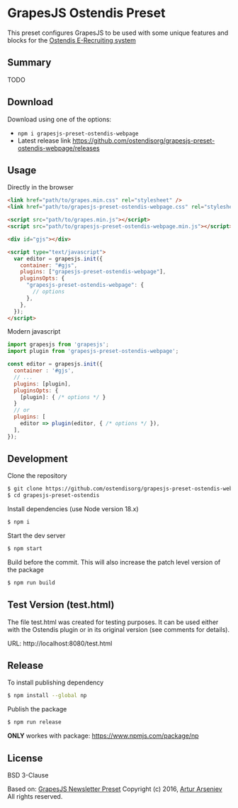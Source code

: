 # GrapesJS Ostendis Preset

This preset configures GrapesJS to be used with some unique features and blocks for the [Ostendis E-Recrui­ting sys­tem](https://www.ostendis.com/en)

## Summary

TODO

## Download

Download using one of the options:

- `npm i grapesjs-preset-ostendis-webpage`
- Latest release link https://github.com/ostendisorg/grapesjs-preset-ostendis-webpage/releases

## Usage

Directly in the browser

```html
<link href="path/to/grapes.min.css" rel="stylesheet" />
<link href="path/to/grapesjs-preset-ostendis-webpage.css" rel="stylesheet" />

<script src="path/to/grapes.min.js"></script>
<script src="path/to/grapesjs-preset-ostendis-webpage.min.js"></script>

<div id="gjs"></div>

<script type="text/javascript">
  var editor = grapesjs.init({
    container: "#gjs",
    plugins: ["grapesjs-preset-ostendis-webpage"],
    pluginsOpts: {
      "grapesjs-preset-ostendis-webpage": {
        // options
      },
    },
  });
</script>
```

Modern javascript

```js
import grapesjs from 'grapesjs';
import plugin from 'grapesjs-preset-ostendis-webpage';

const editor = grapesjs.init({
  container : '#gjs',
  // ...
  plugins: [plugin],
  pluginsOpts: {
    [plugin]: { /* options */ }
  }
  // or
  plugins: [
    editor => plugin(editor, { /* options */ }),
  ],
});
```

## Development

Clone the repository

```sh
$ git clone https://github.com/ostendisorg/grapesjs-preset-ostendis-webpage.git
$ cd grapesjs-preset-ostendis
```

Install dependencies (use Node version 18.x)

```sh
$ npm i
```

Start the dev server

```sh
$ npm start
```

Build before the commit. This will also increase the patch level version of the package

```sh
$ npm run build
```

## Test Version (test.html)

The file test.html was created for testing purposes. It can be used either with the Ostendis plugin or in its original version (see comments for details).

URL: http://localhost:8080/test.html

## Release

To install publishing dependency

```sh
$ npm install --global np
```

Publish the package

```sh
$ npm run release
```

**ONLY** workes with package:
https://www.npmjs.com/package/np

## License

BSD 3-Clause

Based on: [GrapesJS Newsletter Preset](http://grapesjs.com/demo-newsletter-editor.html)
Copyright (c) 2016, [Artur Arseniev](https://github.com/artf)
All rights reserved.
